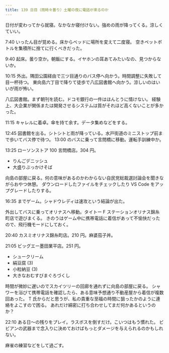 ```yaml
---
title: 139 日目（雨時々曇り）土曜の夜に電話が来るのか
---
```


日付が変わってから就寝。なかなか寝付けない。強めの雨が降ってくる。涼しくていい。

7:40 いったん目が覚める。床からベッドに場所を変えて二度寝。
空きペットボトルを集積所に捨てに行くべきだった。

9:40 起床。曇り空か。朝飯にする。イヤホンの耳あてみたいなの、見つからないか。

10:15 外出。隅田公園経由で三ツ目通りのバス停へ向かう。時間調整に失敗して目一杯待つ。
東向島六丁目で降りて徒歩で八広図書館へ向かう。涼しいのはいいが雨が怖い。

八広図書館。まず朝刊を読む。ドコモ銀行の一件はほんとうに情けない。
経験上、大企業が関係または開発させるシステムは質がそれほど高くないことが多かった。

11:15 キャレルに着卓。傘を持て余す。データ集めなどをする。

12:45 図書館を出る。シトシトと雨が降っている。水戸街道のミニストップ前まで歩いてバス停で待つ。
13:00 のバスに乗って言問橋に移動。運転手訓練中か。

13:25 ローソンストア 100 言問橋店。304 円。

* りんごデニッシュ
* 大盛りぶっかけそば

向島の部屋に戻る。何の意味があるのかわからない自民党総裁選討論会を聞きながらおやつ休憩。
ダウンロードしたファイルをチェックしたり VS Code をアップグレードしたりする。

16:35 までゲーム。シャドウレディは速攻という結論が出た。

外出してバスに乗ってオリナスへ移動。タイトー F ステーションオリナス錦糸町店で遊びまくる。
きのうはゲーム中に携帯電話に着信があって不愉快だったので、飛行機モードにしておく。

20:40 カスミオリナス錦糸町店。210 円。麻婆茄子丼。

21:05 ビッグエー墨田業平店。251 円。

* シュークリーム
* 絹豆腐 (3)
* 小粒納豆 (3)
* 大きなおむすびまぐろづくし

時間が微妙に遅いのでスカイツリーの回廊を通れずに向島の部屋に戻る。
シャワーを浴びて携帯電話を確認したら、ある意味予想通り不動産屋から着信が複数回あった。
T 氏からだと思うが、私の貴重な至福の時間に狙ったかのように連絡をよこすので困る。
あれだけ綿密に打ち合わせしてまだ何かあるというのか？

22:10 ある日～の残りをプレイ。ラスボスを倒すだけ。こいつはもう慣れた。
ビビアンの武器まで念入りに決めておけばもっとダメージを与えられるのかもしれない。

麻雀の練習などをして過ごす。
